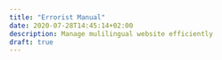 ```yaml
---
title: "Errorist Manual"
date: 2020-07-28T14:45:14+02:00
description: Manage mulilingual website efficiently
draft: true
---
```


